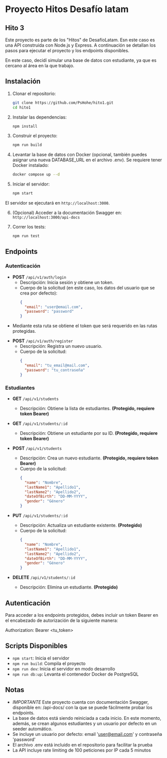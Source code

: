 # Proyecto Hitos Desafío latam
## Hito 3

Este proyecto es parte de los "Hitos" de DesafíoLatam. Esn este caso es una API construida con Node.js y Express. A continuación se detallan los pasos para ejecutar el proyecto y los endpoints disponibles.

En este caso, decidí simular una base de datos con estudiante, ya que es cercano al área en la que trabajo.

## Instalación

1. Clonar el repositorio:
   ```bash
   git clone https://github.com/PsHohe/hito1.git
   cd hito1
   ```

2. Instalar las dependencias:
   ```bash
   npm install
   ```

3. Construir el proyecto:
   ```bash
   npm run build
   ```

4. Levantar la base de datos con Docker (opcional, también puedes asignar una nueva DATABASE_URL en el archivo .env). Se requiere tener Docker instalado:
   ```bash
   docker compose up --d
   ```

5. Iniciar el servidor:
   ```bash
   npm start
   ```

El servidor se ejecutará en `http://localhost:3000`.

6. (Opcional) Acceder a la documentación Swagger en: `http://localhost:3000/api-docs`

7. Correr los tests:
   ```bash
   npm run test
   ```

## Endpoints

### Autenticación

- **POST** `/api/v1/auth/login`
  - Descripción: Inicia sesión y obtiene un token.
  - Cuerpo de la solicitud (en este caso, los datos del usuario que se crea por defecto):
    ```json
    {
      "email": "user@email.com",
      "password": "password"
    }
    ```

* Mediante esta ruta se obtiene el token que será requerido en las rutas protegidas.

- **POST** `/api/v1/auth/register`
  - Descripción: Registra un nuevo usuario.
  - Cuerpo de la solicitud:
    ```json
    {
      "email": "tu_email@mail.com",
      "password": "tu_contraseña"
    }
    ```

### Estudiantes

- **GET** `/api/v1/students`
  - Descripción: Obtiene la lista de estudiantes. **(Protegido, requiere token Bearer)**

- **GET** `/api/v1/students/:id`
  - Descripción: Obtiene un estudiante por su ID. **(Protegido, requiere token Bearer)**

- **POST** `/api/v1/students`
  - Descripción: Crea un nuevo estudiante. **(Protegido, requiere token Bearer)**
  - Cuerpo de la solicitud:
    ```json
    {
      "name": "Nombre",
      "lastName1": "Apellido1",
      "lastName2": "Apellido2",
      "dateOfBirth": "DD-MM-YYYY",
      "gender": "Género"
    }
    ```
- **PUT** `/api/v1/students/:id`
  - Descripción: Actualiza un estudiante existente. **(Protegido)**
  - Cuerpo de la solicitud:
    ```json
    {
      "name": "Nombre",
      "lastName1": "Apellido1",
      "lastName2": "Apellido2",
      "dateOfBirth": "DD-MM-YYYY",
      "gender": "Género"
    }
    ```

- **DELETE** `/api/v1/students/:id`
  - Descripción: Elimina un estudiante. **(Protegido)**


## Autenticación

Para acceder a los endpoints protegidos, debes incluir un token Bearer en el encabezado de autorización de la siguiente manera:

Authorization: Bearer <tu_token>

## Scripts Disponibles

- `npm start`: Inicia el servidor
- `npm run build`: Compila el proyecto
- `npm run dev`: Inicia el servidor en modo desarrollo
- `npm run db:up`: Levanta el contenedor Docker de PostgreSQL


## Notas

- *IMPORTANTE* Este proyecto cuenta con documentación Swagger, disponible en: /api-docs/ con la que se puede fácilmente probar los endpoints.
- La base de datos está siendo reiniciada a cada inicio. En este momento, además, se crean algunos estudiantes y un usuario por defecto en un seeder automático.
- Se incluye un usuario por defecto: email 'user@email.com' y contraseña 'password'
- El archivo .env está incluido en el repositorio para facilitar la prueba
- La API incluye rate limiting de 100 peticiones por IP cada 5 minutos



